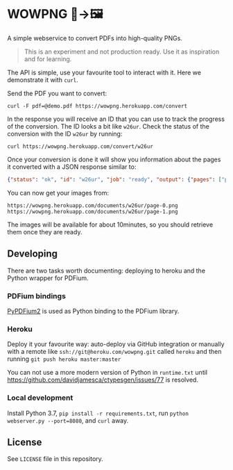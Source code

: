 # WOWPNG 📄→🖼

A simple webservice to convert PDFs into high-quality PNGs.

> This is an experiment and not production ready. Use it as inspiration and for learning.

The API is simple, use your favourite tool to interact with it.
Here we demonstrate it with `curl`.

Send the PDF you want to convert:
```
curl -F pdf=@demo.pdf https://wowpng.herokuapp.com/convert
```
In the response you will receive an ID that you can use
to track the progress of the conversion. The ID looks
a bit like `w26ur`. Check the status of the conversion
with the ID `w26ur` by running:
```
curl https://wowpng.herokuapp.com/convert/w26ur
```
Once your conversion is done it will show you
information about the pages it converted with a
JSON response similar to:
```json
{"status": "ok", "id": "w26ur", "job": "ready", "output": {"pages": ["page-0.png", "page-1.png"]}}
```

You can now get your images from:
```
https://wowpng.herokuapp.com/documents/w26ur/page-0.png
https://wowpng.herokuapp.com/documents/w26ur/page-1.png
```

The images will be available for about 10minutes, so you should
retrieve them once they are ready.


## Developing

There are two tasks worth documenting: deploying to heroku and the Python wrapper
for PDFium.


### PDFium bindings

[PyPDFium2](https://github.com/pypdfium2-team/pypdfium2) is used as Python binding
to the PDFium library.


### Heroku

Deploy it your favourite way: auto-deploy via GitHub integration or manually
with a remote like `ssh://git@heroku.com/wowpng.git` called `heroku` and then
running `git push heroku master:master`

You can not use a more modern version of Python in `runtime.txt` until
https://github.com/davidjamesca/ctypesgen/issues/77 is resolved.


### Local development

Install Python 3.7, `pip install -r requirements.txt`, run
`python webserver.py --port=8080`, and `curl` away.


## License

See ``LICENSE`` file in this repository.
